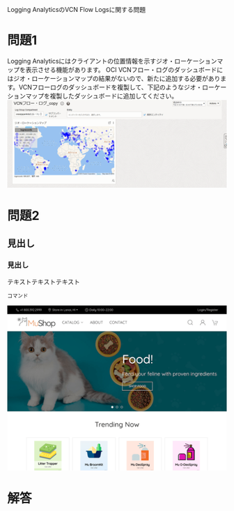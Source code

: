 Logging AnalyticsのVCN Flow Logsに関する問題
# 問題1
Logging Analyticsにはクライアントの位置情報を示すジオ・ローケーションマップを表示させる機能があります。
OCI VCNフロー・ログのダッシュボードにはジオ・ローケーションマップの結果がないので、新たに追加する必要があります。VCNフローログのダッシュボードを複製して、下記のようなジオ・ローケーションマップを複製したダッシュボードに追加してください。
![サンプル画像](images/LA-VCN1.png)

# 問題2


## 見出し
### 見出し

テキストテキストテキスト

```sh
コマンド
```

![サンプル画像](images/sample.png)


# 解答
